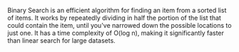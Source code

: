 Binary Search is an efficient algorithm for finding an item from a sorted list of items. It works by repeatedly dividing in half the portion of the list that could contain the item, until you've narrowed down the possible locations to just one. It has a time complexity of O(log n), making it significantly faster than linear search for large datasets.
